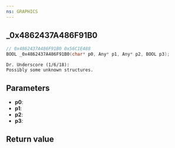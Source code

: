 ```yaml
---
ns: GRAPHICS
---
```

## _0x4862437A486F91B0

```c
// 0x4862437A486F91B0 0x56C1E488
BOOL _0x4862437A486F91B0(char* p0, Any* p1, Any* p2, BOOL p3);
```

```
Dr. Underscore (1/6/18):  
Possibly some unknown structures.  
```

## Parameters
* **p0**: 
* **p1**: 
* **p2**: 
* **p3**: 

## Return value
